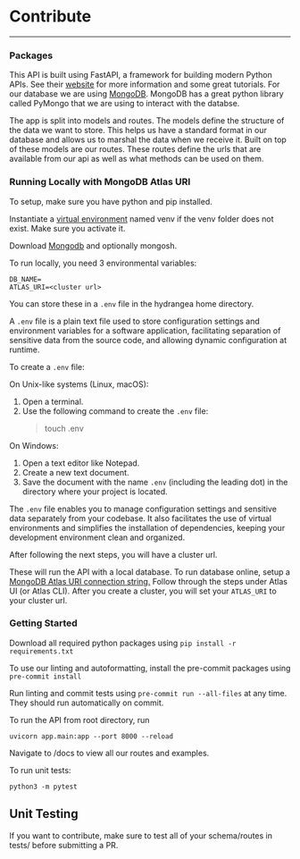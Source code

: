 # Contribute

<hr>

### Packages

This API is built using FastAPI, a framework for building modern Python APIs.
See their [website](https://fastapi.tiangolo.com/) for more information and some
great tutorials. For our database we are using
[MongoDB](https://www.mongodb.com/). MongoDB has a great python library called
PyMongo that we are using to interact with the databse.

The app is split into models and routes. The models define the structure of the
data we want to store. This helps us have a standard format in our database and
allows us to marshal the data when we receive it. Built on top of these models
are our routes. These routes define the urls that are available from our api as
well as what methods can be used on them.

### Running Locally with MongoDB Atlas URI

To setup, make sure you have python and pip installed.

Instantiate a [virtual environment](https://docs.python.org/3/library/venv.html)
named venv if the venv folder does not exist. Make sure you activate it.

Download
[Mongodb](https://www.mongodb.com/docs/manual/administration/install-community/)
and optionally mongosh.

To run locally, you need 3 environmental variables:

```
DB_NAME=
ATLAS_URI=<cluster url>
```

You can store these in a `.env` file in the hydrangea home directory.

A `.env` file is a plain text file used to store configuration settings and environment variables
for a software application, facilitating separation of sensitive data from the source code, and allowing
dynamic configuration at runtime.

To create a `.env` file:

On Unix-like systems (Linux, macOS):

1. Open a terminal.
2. Use the following command to create the `.env` file:
   > touch .env

On Windows:

1. Open a text editor like Notepad.
2. Create a new text document.
3. Save the document with the name `.env` (including the leading dot) in the directory where your project is located.

The `.env` file enables you to manage configuration settings and sensitive data separately from your codebase. It also facilitates the use of virtual environments and simplifies the installation of dependencies, keeping your
development environment clean and organized.

After following the next steps, you will have a cluster url.

These will run the API with a local database. To run database online, setup a
[MongoDB Atlas URI connection string.](https://www.mongodb.com/docs/atlas/getting-started/)
Follow through the steps under Atlas UI (or Atlas CLI). After you create a
cluster, you will set your `ATLAS_URI` to your cluster url.

### Getting Started

Download all required python packages using `pip install -r requirements.txt`

To use our linting and autoformatting, install the pre-commit packages using
`pre-commit install`

Run linting and commit tests using `pre-commit run --all-files` at any time.
They should run automatically on commit.

To run the API from root directory, run

```
uvicorn app.main:app --port 8000 --reload
```

Navigate to /docs to view all our routes and examples.

To run unit tests:

```
python3 -m pytest
```

## Unit Testing

If you want to contribute, make sure to test all of your schema/routes in tests/
before submitting a PR.
